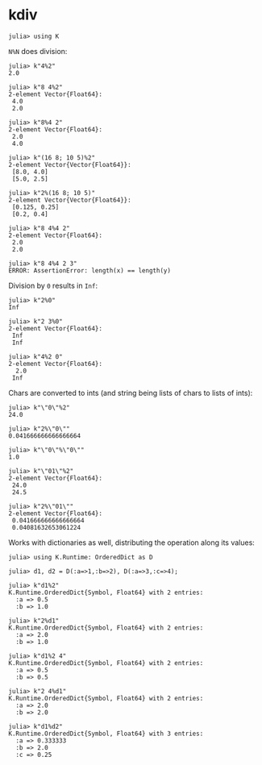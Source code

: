 # kdiv

    julia> using K

`N%N` does division:

    julia> k"4%2"
    2.0

    julia> k"8 4%2"
    2-element Vector{Float64}:
     4.0
     2.0

    julia> k"8%4 2"
    2-element Vector{Float64}:
     2.0
     4.0

    julia> k"(16 8; 10 5)%2"
    2-element Vector{Vector{Float64}}:
     [8.0, 4.0]
     [5.0, 2.5]

    julia> k"2%(16 8; 10 5)"
    2-element Vector{Vector{Float64}}:
     [0.125, 0.25]
     [0.2, 0.4]

    julia> k"8 4%4 2"
    2-element Vector{Float64}:
     2.0
     2.0

    julia> k"8 4%4 2 3"
    ERROR: AssertionError: length(x) == length(y)

Division by `0` results in `Inf`:

    julia> k"2%0"
    Inf

    julia> k"2 3%0"
    2-element Vector{Float64}:
     Inf
     Inf

    julia> k"4%2 0"
    2-element Vector{Float64}:
      2.0
     Inf

Chars are converted to ints (and string being lists of chars to lists of ints):

    julia> k"\"0\"%2"
    24.0
    
    julia> k"2%\"0\""
    0.041666666666666664

    julia> k"\"0\"%\"0\""
    1.0
    
    julia> k"\"01\"%2"
    2-element Vector{Float64}:
     24.0
     24.5
    
    julia> k"2%\"01\""
    2-element Vector{Float64}:
     0.041666666666666664
     0.04081632653061224

Works with dictionaries as well, distributing the operation along its values:

    julia> using K.Runtime: OrderedDict as D

    julia> d1, d2 = D(:a=>1,:b=>2), D(:a=>3,:c=>4);

    julia> k"d1%2"
    K.Runtime.OrderedDict{Symbol, Float64} with 2 entries:
      :a => 0.5
      :b => 1.0

    julia> k"2%d1"
    K.Runtime.OrderedDict{Symbol, Float64} with 2 entries:
      :a => 2.0
      :b => 1.0

    julia> k"d1%2 4"
    K.Runtime.OrderedDict{Symbol, Float64} with 2 entries:
      :a => 0.5
      :b => 0.5

    julia> k"2 4%d1"
    K.Runtime.OrderedDict{Symbol, Float64} with 2 entries:
      :a => 2.0
      :b => 2.0

    julia> k"d1%d2"
    K.Runtime.OrderedDict{Symbol, Float64} with 3 entries:
      :a => 0.333333
      :b => 2.0
      :c => 0.25
